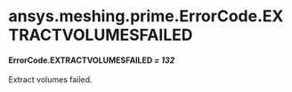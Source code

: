 # ansys.meshing.prime.ErrorCode.EXTRACTVOLUMESFAILED



#### ErrorCode.EXTRACTVOLUMESFAILED *= 132*

Extract volumes failed.

<!-- !! processed by numpydoc !! -->
